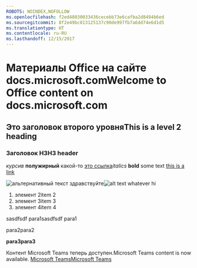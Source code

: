 ```yaml
---
ROBOTS: NOINDEX,NOFOLLOW
ms.openlocfilehash: f2ed48030033436cecebb73e6cafba2d8494b6ed
ms.sourcegitcommit: 8f2e49bc813125137c90de997fb7a6dd74e6d1d5
ms.translationtype: HT
ms.contentlocale: ru-RU
ms.lasthandoff: 12/15/2017
---
```

# <a name="welcome-to-office-content-on-docsmicrosoftcom"></a><span data-ttu-id="fa75d-101">Материалы Office на сайте docs.microsoft.com</span><span class="sxs-lookup"><span data-stu-id="fa75d-101">Welcome to Office content on docs.microsoft.com</span></span>
## <a name="this-is-a-level-2-heading"></a><span data-ttu-id="fa75d-102">Это заголовок второго уровня</span><span class="sxs-lookup"><span data-stu-id="fa75d-102">This is a level 2 heading</span></span>
### <a name="h3-header"></a><span data-ttu-id="fa75d-103">Заголовок H3</span><span class="sxs-lookup"><span data-stu-id="fa75d-103">H3 header</span></span>

<span data-ttu-id="fa75d-104">*курсив*
**полужирный** какой-то [это ссылка](Office-365-groups.md)</span><span class="sxs-lookup"><span data-stu-id="fa75d-104">*italics*
**bold** some text [this is a link](Office-365-groups.md)</span></span>

<span data-ttu-id="fa75d-105">![альтернативный текст](media/Overview-Microsoft-Teams-image1.png) здравствуйте</span><span class="sxs-lookup"><span data-stu-id="fa75d-105">![alt text whatever](media/Overview-Microsoft-Teams-image1.png) hi</span></span>
1. <span data-ttu-id="fa75d-106">элемент 2</span><span class="sxs-lookup"><span data-stu-id="fa75d-106">item 2</span></span>
2. <span data-ttu-id="fa75d-107">элемент 3</span><span class="sxs-lookup"><span data-stu-id="fa75d-107">item 3</span></span>
3. <span data-ttu-id="fa75d-108">элемент 4</span><span class="sxs-lookup"><span data-stu-id="fa75d-108">item 4</span></span>





<span data-ttu-id="fa75d-109">sasdfsdf para1</span><span class="sxs-lookup"><span data-stu-id="fa75d-109">sasdfsdf para1</span></span>

<span data-ttu-id="fa75d-110">para2</span><span class="sxs-lookup"><span data-stu-id="fa75d-110">para2</span></span>

<span data-ttu-id="fa75d-111">**para3**</span><span class="sxs-lookup"><span data-stu-id="fa75d-111">**para3**</span></span>




<span data-ttu-id="fa75d-112">Контент Microsoft Teams теперь доступен.</span><span class="sxs-lookup"><span data-stu-id="fa75d-112">Microsoft Teams content is now available.</span></span>
[<span data-ttu-id="fa75d-113">Microsoft Teams</span><span class="sxs-lookup"><span data-stu-id="fa75d-113">Microsoft Teams</span></span>](https://docs.microsoft.com/MicrosoftTeams)
